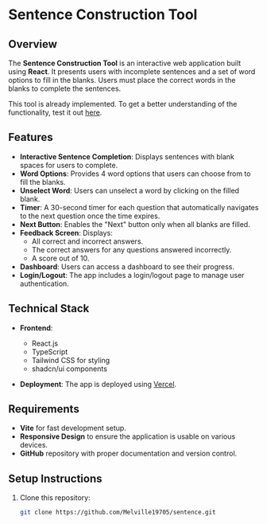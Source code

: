 # Sentence Construction Tool

## Overview

The **Sentence Construction Tool** is an interactive web application built using **React**. It presents users with incomplete sentences and a set of word options to fill in the blanks. Users must place the correct words in the blanks to complete the sentences.

This tool is already implemented. To get a better understanding of the functionality, test it out [here](sentence-git-master-melville19705s-projects.vercel.app).

## Features

- **Interactive Sentence Completion**: Displays sentences with blank spaces for users to complete.
- **Word Options**: Provides 4 word options that users can choose from to fill the blanks.
- **Unselect Word**: Users can unselect a word by clicking on the filled blank.
- **Timer**: A 30-second timer for each question that automatically navigates to the next question once the time expires.
- **Next Button**: Enables the "Next" button only when all blanks are filled.
- **Feedback Screen**: Displays:
  - All correct and incorrect answers.
  - The correct answers for any questions answered incorrectly.
  - A score out of 10.
- **Dashboard**: Users can access a dashboard to see their progress.
- **Login/Logout**: The app includes a login/logout page to manage user authentication.

## Technical Stack

- **Frontend**: 
  - React.js
  - TypeScript 
  - Tailwind CSS for styling
  - shadcn/ui components
  
- **Deployment**: The app is deployed using [Vercel](https://vercel.com/).

## Requirements

- **Vite** for fast development setup.
- **Responsive Design** to ensure the application is usable on various devices.
- **GitHub** repository with proper documentation and version control.

## Setup Instructions

1. Clone this repository:
   ```bash
   git clone https://github.com/Melville19705/sentence.git
